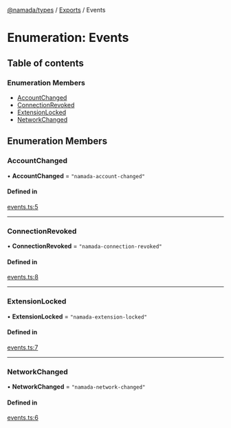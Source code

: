 [@namada/types](../README.md) / [Exports](../modules.md) / Events

# Enumeration: Events

## Table of contents

### Enumeration Members

- [AccountChanged](Events.md#accountchanged)
- [ConnectionRevoked](Events.md#connectionrevoked)
- [ExtensionLocked](Events.md#extensionlocked)
- [NetworkChanged](Events.md#networkchanged)

## Enumeration Members

### AccountChanged

• **AccountChanged** = ``"namada-account-changed"``

#### Defined in

[events.ts:5](https://github.com/anoma/namada-interface/blob/8d368aaf/packages/types/src/events.ts#L5)

___

### ConnectionRevoked

• **ConnectionRevoked** = ``"namada-connection-revoked"``

#### Defined in

[events.ts:8](https://github.com/anoma/namada-interface/blob/8d368aaf/packages/types/src/events.ts#L8)

___

### ExtensionLocked

• **ExtensionLocked** = ``"namada-extension-locked"``

#### Defined in

[events.ts:7](https://github.com/anoma/namada-interface/blob/8d368aaf/packages/types/src/events.ts#L7)

___

### NetworkChanged

• **NetworkChanged** = ``"namada-network-changed"``

#### Defined in

[events.ts:6](https://github.com/anoma/namada-interface/blob/8d368aaf/packages/types/src/events.ts#L6)
